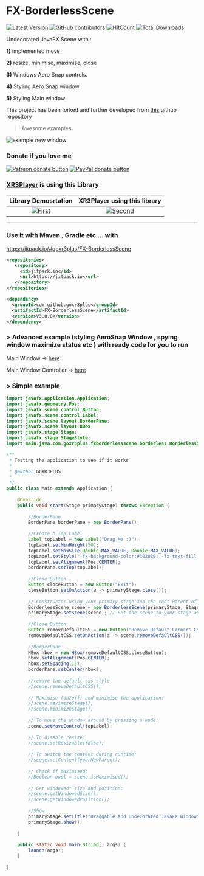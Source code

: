 # FX-BorderlessScene

[![Latest Version](https://img.shields.io/github/release/goxr3plus/FX-BorderlessScene.svg?style=flat-square)](https://github.com/goxr3plus/FX-BorderlessScene/releases)
[![GitHub contributors][contributors-image]][contributors-url]
[![HitCount](http://hits.dwyl.io/goxr3plus/FX-BorderlessScene.svg)](http://hits.dwyl.io/goxr3plus/FX-BorderlessScene)
[![Total Downloads](https://img.shields.io/github/downloads/goxr3plus/FX-BorderlessScene/total.svg)](https://github.com/goxr3plus/FX-BorderlessScene/releases)


[contributors-url]: https://github.com/goxr3plus/FX-BorderlessScene/graphs/contributors
[contributors-image]: https://img.shields.io/github/contributors/goxr3plus/FX-BorderlessScene.svg


Undecorated JavaFX Scene with :

**1)** implemented move

**2)** resize, minimise, maximise, close

**3)** Windows Aero Snap controls.

**4)** Styling Aero Snap window

**5)** Styling Main window

This project has been forked and further developed from [this](https://github.com/NicolasSenetLarson/BorderlessScene) github repository

> Awesome examples

![example new window](https://user-images.githubusercontent.com/20374208/40732845-ec8970ac-643c-11e8-9411-328539195d34.png)

### Donate if you love me 

<a href="https://patreon.com/preview/8adae1b75d654b2899e04a9e1111f0eb" title="Donate to this project using Patreon"><img src="https://img.shields.io/badge/patreon-donate-yellow.svg" alt="Patreon donate button" /></a>
<a href="https://www.paypal.me/GOXR3PLUSCOMPANY" title="Donate to this project using Paypal"><img src="https://img.shields.io/badge/paypal-donate-yellow.svg" alt="PayPal donate button" /></a>

### [XR3Player](https://github.com/goxr3plus/XR3Player) is using this Library 
| Library Demosrtation | XR3Player using this library |
|:-:|:-:|
| [![First](http://img.youtube.com/vi/S_gjUgqKH38/0.jpg)](https://www.youtube.com/watch?v=S_gjUgqKH38)  | [![Second](http://img.youtube.com/vi/Id05W1iJEw8/0.jpg)](https://www.youtube.com/watch?v=Id05W1iJEw8) |

---

### Use it with Maven , Gradle etc ... with 

https://jitpack.io/#goxr3plus/FX-BorderlessScene

``` XML
<repositories>
   <repository>
     <id>jitpack.io</id>
     <url>https://jitpack.io</url>
   </repository>
</repositories>
```
  
  ``` XML
  <dependency>
    <groupId>com.github.goxr3plus</groupId>
    <artifactId>FX-BorderlessScene</artifactId>
    <version>V3.0.0</version>
  </dependency>
  ```

### > Advanced example (styling AeroSnap Window , spying window maximize status etc ) with ready code for you to run 

Main Window -> [here](https://github.com/goxr3plus/FX-BorderlessScene/blob/master/src/main/java/com/goxr3plus/fxborderlessscene/application/Main.java)

Main Window Controller -> [here](https://github.com/goxr3plus/FX-BorderlessScene/blob/master/src/main/java/com/goxr3plus/fxborderlessscene/application/MainWindowController.java)

### > Simple example

``` JAVA
import javafx.application.Application;
import javafx.geometry.Pos;
import javafx.scene.control.Button;
import javafx.scene.control.Label;
import javafx.scene.layout.BorderPane;
import javafx.scene.layout.HBox;
import javafx.stage.Stage;
import javafx.stage.StageStyle;
import main.java.com.goxr3plus.fxborderlessscene.borderless.BorderlessScene;

/**
 * Testing the application to see if it works
 * 
 * @author GOXR3PLUS
 *
 */
public class Main extends Application {
	
	@Override
	public void start(Stage primaryStage) throws Exception {
		
		//BorderPane
		BorderPane borderPane = new BorderPane();
		
		//Create a Top Label
		Label topLabel = new Label("Drag Me :)");
		topLabel.setMinHeight(50);
		topLabel.setMaxSize(Double.MAX_VALUE, Double.MAX_VALUE);
		topLabel.setStyle("-fx-background-color:#303030; -fx-text-fill:white; -fx-font-weight:bold;");
		topLabel.setAlignment(Pos.CENTER);
		borderPane.setTop(topLabel);
		
		//Close Button
		Button closeButton = new Button("Exit");
		closeButton.setOnAction(a -> primaryStage.close());
		
		// Constructor using your primary stage and the root Parent of your content.
		BorderlessScene scene = new BorderlessScene(primaryStage, StageStyle.UNDECORATED, borderPane, 250, 250);
		primaryStage.setScene(scene); // Set the scene to your stage and you're done!
		
		//Close Button
		Button removeDefaultCSS = new Button("Remove Default Corners CSS");
		removeDefaultCSS.setOnAction(a -> scene.removeDefaultCSS());
		
		//BorderPane
		HBox hbox = new HBox(removeDefaultCSS,closeButton);
		hbox.setAlignment(Pos.CENTER);
		hbox.setSpacing(15);
		borderPane.setCenter(hbox);
		
		//remove the default css style
		//scene.removeDefaultCSS();
		
		// Maximise (on/off) and minimise the application:
		//scene.maximizeStage();
		//scene.minimizeStage();
		
		// To move the window around by pressing a node:
		scene.setMoveControl(topLabel);
		
		// To disable resize:
		//scene.setResizable(false);
		
		// To switch the content during runtime:
		//scene.setContent(yourNewParent);
		
		// Check if maximised:
		//Boolean bool = scene.isMaximised();
		
		// Get windowed* size and position:
		//scene.getWindowedSize();
		//scene.getWindowedPosition();
		
		//Show
		primaryStage.setTitle("Draggable and Undecorated JavaFX Window");
		primaryStage.show();
		
	}
	
	public static void main(String[] args) {
		launch(args);
	}
	
}

```
